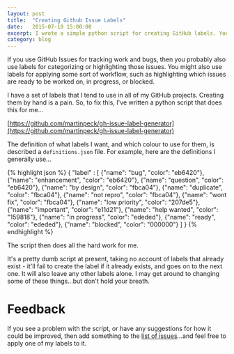 ```yaml
---
layout: post
title:  "Creating Github Issue Labels"
date:   2015-07-10 15:00:00
excerpt: I wrote a simple python script for creating GitHub labels. You're welcome.
category: blog
---
```


If you use GitHub Issues for tracking work and bugs, then you probably also use labels for categorizing or highlighting those issues. You might also use labels for applying some sort of workflow, such as highlighting which issues are ready to be worked on, in progress, or blocked.

I have a set of labels that I tend to use in all of my GitHub projects. Creating them by hand is a pain. So, to fix this, I've written a python script that does this for me...

[https://github.com/martinpeck/gh-issue-label-generator](https://github.com/martinpeck/gh-issue-label-generator)

The definition of what labels I want, and which colour to use for them, is described a `definitions.json` file. For example, here are the definitions I generally use...

{% highlight json %}
{
  "label" : [
    {"name": "bug", "color": "eb6420"},
    {"name": "enhancement", "color": "eb6420"},
    {"name": "question", "color": "eb6420"},
    {"name": "by design", "color": "fbca04"},
    {"name": "duplicate", "color": "fbca04"},
    {"name": "not repro", "color": "fbca04"},
    {"name": "wont fix", "color": "fbca04"},
    {"name": "low priority", "color": "207de5"},
    {"name": "important", "color": "e11d21"},
    {"name": "help wanted", "color": "159818"},
    {"name": "in progress", "color": "ededed"},
    {"name": "ready", "color": "ededed"},
    {"name": "blocked", "color": "000000"}
  ]
}
{% endhighlight %}

The script then does all the hard work for me.

It's a pretty dumb script at present, taking no account of labels that already exist - it'll fail to create the label if it already exists, and goes on to the next one. It will also leave any other labels alone. I may get around to changing some of these things...but don't hold your breath.

# Feedback

If you see a problem with the script, or have any suggestions for how it could be improved, then add something to the [list of issues][list_of_issues]...and feel free to apply one of my labels to it.

[list_of_issues]:https://github.com/martinpeck/gh-issue-label-generator/issues
